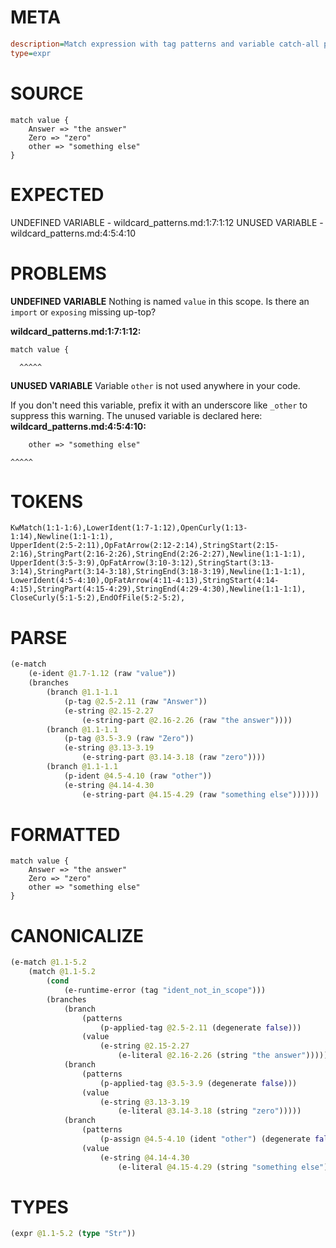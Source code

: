 # META
~~~ini
description=Match expression with tag patterns and variable catch-all pattern
type=expr
~~~
# SOURCE
~~~roc
match value {
    Answer => "the answer"
    Zero => "zero"
    other => "something else"
}
~~~
# EXPECTED
UNDEFINED VARIABLE - wildcard_patterns.md:1:7:1:12
UNUSED VARIABLE - wildcard_patterns.md:4:5:4:10
# PROBLEMS
**UNDEFINED VARIABLE**
Nothing is named `value` in this scope.
Is there an `import` or `exposing` missing up-top?

**wildcard_patterns.md:1:7:1:12:**
```roc
match value {
```
      ^^^^^


**UNUSED VARIABLE**
Variable ``other`` is not used anywhere in your code.

If you don't need this variable, prefix it with an underscore like `_other` to suppress this warning.
The unused variable is declared here:
**wildcard_patterns.md:4:5:4:10:**
```roc
    other => "something else"
```
    ^^^^^


# TOKENS
~~~zig
KwMatch(1:1-1:6),LowerIdent(1:7-1:12),OpenCurly(1:13-1:14),Newline(1:1-1:1),
UpperIdent(2:5-2:11),OpFatArrow(2:12-2:14),StringStart(2:15-2:16),StringPart(2:16-2:26),StringEnd(2:26-2:27),Newline(1:1-1:1),
UpperIdent(3:5-3:9),OpFatArrow(3:10-3:12),StringStart(3:13-3:14),StringPart(3:14-3:18),StringEnd(3:18-3:19),Newline(1:1-1:1),
LowerIdent(4:5-4:10),OpFatArrow(4:11-4:13),StringStart(4:14-4:15),StringPart(4:15-4:29),StringEnd(4:29-4:30),Newline(1:1-1:1),
CloseCurly(5:1-5:2),EndOfFile(5:2-5:2),
~~~
# PARSE
~~~clojure
(e-match
	(e-ident @1.7-1.12 (raw "value"))
	(branches
		(branch @1.1-1.1
			(p-tag @2.5-2.11 (raw "Answer"))
			(e-string @2.15-2.27
				(e-string-part @2.16-2.26 (raw "the answer"))))
		(branch @1.1-1.1
			(p-tag @3.5-3.9 (raw "Zero"))
			(e-string @3.13-3.19
				(e-string-part @3.14-3.18 (raw "zero"))))
		(branch @1.1-1.1
			(p-ident @4.5-4.10 (raw "other"))
			(e-string @4.14-4.30
				(e-string-part @4.15-4.29 (raw "something else"))))))
~~~
# FORMATTED
~~~roc
match value {
	Answer => "the answer"
	Zero => "zero"
	other => "something else"
}
~~~
# CANONICALIZE
~~~clojure
(e-match @1.1-5.2
	(match @1.1-5.2
		(cond
			(e-runtime-error (tag "ident_not_in_scope")))
		(branches
			(branch
				(patterns
					(p-applied-tag @2.5-2.11 (degenerate false)))
				(value
					(e-string @2.15-2.27
						(e-literal @2.16-2.26 (string "the answer")))))
			(branch
				(patterns
					(p-applied-tag @3.5-3.9 (degenerate false)))
				(value
					(e-string @3.13-3.19
						(e-literal @3.14-3.18 (string "zero")))))
			(branch
				(patterns
					(p-assign @4.5-4.10 (ident "other") (degenerate false)))
				(value
					(e-string @4.14-4.30
						(e-literal @4.15-4.29 (string "something else"))))))))
~~~
# TYPES
~~~clojure
(expr @1.1-5.2 (type "Str"))
~~~
